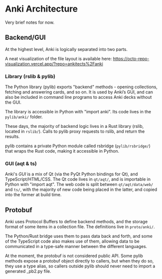 # Anki Architecture

Very brief notes for now.

## Backend/GUI

At the highest level, Anki is logically separated into two parts.

A neat visualization
of the file layout is available here:
<https://octo-repo-visualization.vercel.app/?repo=ankitects%2Fanki>

### Library (rslib & pylib)

The Python library (pylib) exports "backend" methods - opening collections,
fetching and answering cards, and so on. It is used by Anki’s GUI, and can also
be included in command line programs to access Anki decks without the GUI.

The library is accessible in Python with "import anki". Its code lives in
the `pylib/anki/` folder.

These days, the majority of backend logic lives in a Rust library (rslib, located in `rslib/`). Calls to pylib proxy requests to rslib, and return the results.

pylib contains a private Python module called rsbridge (`pylib/rsbridge/`) that wraps the Rust code, making it accessible in Python.

### GUI (aqt & ts)

Anki's _GUI_ is a mix of Qt (via the PyQt Python bindings for Qt), and
TypeScript/HTML/CSS. The Qt code lives in `qt/aqt/`, and is importable in Python
with "import aqt". The web code is split between `qt/aqt/data/web/` and `ts/`,
with the majority of new code being placed in the latter, and copied into the
former at build time.

## Protobuf

Anki uses Protocol Buffers to define backend methods, and the storage format of
some items in a collection file. The definitions live in `proto/anki/`.

The Python/Rust bridge uses them to pass data back and forth, and some of the
TypeScript code also makes use of them, allowing data to be communicated in a
type-safe manner between the different languages.

At the moment, the protobuf is not considered public API. Some pylib methods
expose a protobuf object directly to callers, but when they do so, they use a
type alias, so callers outside pylib should never need to import a generated
\_pb2.py file.
